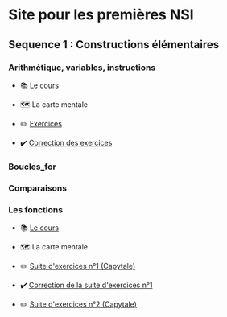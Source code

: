 # Site pour les premières NSI

## Sequence 1 : Constructions élémentaires

### Arithmétique, variables, instructions

+ :books: [Le cours]()

+ :world_map: La carte mentale

+ :pencil2: [Exercices]()

+ :heavy_check_mark: [Correction des exercices]()
  
### Boucles_for
### Comparaisons

### Les fonctions

+ :books: [Le cours](https://github.com/BriceMetthey/Premiere-NSI/blob/main/Sequence_1_constructions_elementaires/4_Fonctions/Cours.pdf)

+ :world_map: La carte mentale

+ :pencil2: [Suite d'exercices n°1 (Capytale) ](https://capytale2.ac-paris.fr/web/c/72de-4121685)

+ :heavy_check_mark: [Correction de la suite d'exercices n°1](https://github.com/BriceMetthey/Premiere-NSI/blob/main/Sequence_1_constructions_elementaires/4_Fonctions/Exercices_corrig%C3%A9s.pdf)

+ :pencil2: [Suite d'exercices n°2 (Capytale) ](https://capytale2.ac-paris.fr/web/c/f8dc-4210705)


